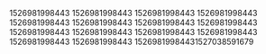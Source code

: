 1526981998443
1526981998443
1526981998443
1526981998443
1526981998443
1526981998443
1526981998443
1526981998443
1526981998443
1526981998443
1526981998443
1526981998443
1526981998443
1526981998443
15269819984431527038591679